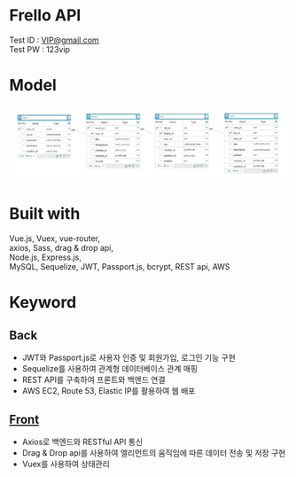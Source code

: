 # Frello API
  
Test ID : VIP@gmail.com  
Test PW : 123vip


# Model
![model](./model_frello.PNG)

# Built with
Vue.js, Vuex, vue-router,  
axios, Sass, drag & drop api,  
Node.js, Express.js,   
MySQL, Sequelize, JWT, Passport.js, bcrypt, REST api, AWS


# Keyword
## Back
- JWT와 Passport.js로 사용자 인증 및 회원가입, 로그인 기능 구현
- Sequelize를 사용하여 관계형 데이터베이스 관계 매핑
- REST API를 구축하여 프론트와 백엔드 연결
- AWS EC2, Route 53, Elastic IP를 활용하여 웹 배포
## [Front](https://github.com/afterup/Frello_client)
- Axios로 백엔드와 RESTful API 통신
- Drag & Drop api를 사용하여 엘리먼트의 움직임에 따른 데이터 전송 및 저장 구현
- Vuex를 사용하여 상태관리